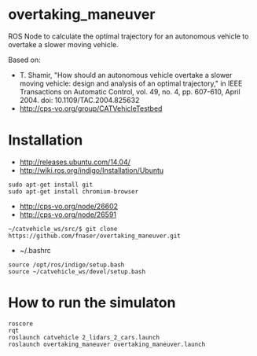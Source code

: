 # overtaking_maneuver

ROS Node to calculate the optimal trajectory for an autonomous vehicle to overtake a slower moving vehicle.

Based on:
- T. Shamir, "How should an autonomous vehicle overtake a slower moving vehicle: design and analysis of an optimal trajectory," in IEEE Transactions on Automatic Control, vol. 49, no. 4, pp. 607-610, April 2004. doi: 10.1109/TAC.2004.825632
- http://cps-vo.org/group/CATVehicleTestbed

# Installation

 - http://releases.ubuntu.com/14.04/
 - http://wiki.ros.org/indigo/Installation/Ubuntu
```
sudo apt-get install git
sudo apt-get install chromium-browser
```
 - http://cps-vo.org/node/26602
 - http://cps-vo.org/node/26591
```
~/catvehicle_ws/src/$ git clone https://github.com/fnaser/overtaking_maneuver.git
```
 - ~/.bashrc
```
source /opt/ros/indigo/setup.bash
source ~/catvehicle_ws/devel/setup.bash
```

# How to run the simulaton

```
roscore
rqt
roslaunch catvehicle 2_lidars_2_cars.launch
roslaunch overtaking_maneuver overtaking_maneuver.launch
```
